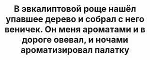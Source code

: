 ---
title: 'В эвкалиптовой роще нашёл упавшее дерево и собрал с него веничек. Он меня ароматами и в дороге овевал, и ночами ароматизировал палатку'
location: ''

tags: [all]
category: brazil-by-bicycle-2012
---